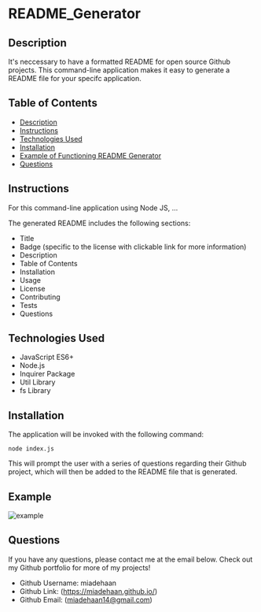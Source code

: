 # README_Generator

## Description

It's neccessary to have a formatted README for open source Github projects. This command-line application makes it easy to generate a README file for your specifc application. 

## Table of Contents
- [Description](#Description)
- [Instructions](#Instructions)
- [Technologies Used](#TechnologiesUsed)
- [Installation](#Installation)
- [Example of Functioning README Generator](#Example)
- [Questions](#Questions)

## Instructions

For this command-line application using Node JS, ... 

The generated README includes the following sections: 

  * Title
  * Badge (specific to the license with clickable link for more information)
  * Description
  * Table of Contents
  * Installation
  * Usage
  * License
  * Contributing
  * Tests
  * Questions 

## Technologies Used

- JavaScript ES6+
- Node.js
- Inquirer Package
- Util Library
- fs Library

## Installation

 The application will be invoked with the following command:

```
node index.js
```

This will prompt the user with a series of questions regarding their Github project, which will then be added to the README file that is generated.  


## Example

![example]()


## Questions
If you have any questions, please contact me at the email below. Check out my Github portfolio for more of my projects!

- Github Username: miadehaan
- Github Link: (https://miadehaan.github.io/)
- Github Email: (miadehaan14@gmail.com)

